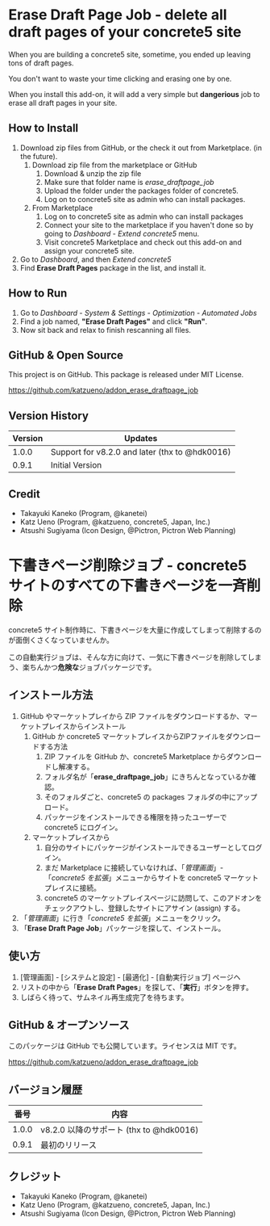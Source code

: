 # Erase Draft Page Job - delete all draft pages of your concrete5 site

When you are building a concrete5 site, sometime, you ended up leaving tons of draft pages.

You don't want to waste your time clicking and erasing one by one.

When you install this add-on, it will add a very simple but **dangerious** job to erase all draft pages in your site.

## How to Install

1. Download zip files from GitHub, or the check it out from Marketplace. (in the future).
    1. Download zip file from the marketplace or GitHub
        1. Download & unzip the zip file
        2. Make sure that folder name is *erase_draftpage_job*
        3. Upload the folder under the packages folder of concrete5.
        4. Log on to concrete5 site as admin who can install packages.
    2. From Marketplace
        1. Log on to concrete5 site as admin who can install packages
        2. Connect your site to the marketplace if you haven't done so by going to *Dashboard* - *Extend concrete5* menu.
        3. Visit concrete5 Marketplace and check out this add-on and assign your concrete5 site.
2. Go to *Dashboard*, and then *Extend concrete5*
3. Find **Erase Draft Pages** package in the list, and install it.

## How to Run

1. Go to *Dashboard* - *System & Settings* - *Optimization* - *Automated Jobs*
2. Find a job named, **"Erase Draft Pages"** and click **"Run"**.
3. Now sit back and relax to finish rescanning all files.

## GitHub & Open Source

This project is on GitHub. This package is released under MIT License.

https://github.com/katzueno/addon_erase_draftpage_job

## Version History

Version | Updates
--------|--------
1.0.0   | Support for v8.2.0 and later (thx to @hdk0016)
0.9.1   | Initial Version

## Credit

- Takayuki Kaneko (Program, @kanetei)
- Katz Ueno (Program, @katzueno, concrete5, Japan, Inc.)
- Atsushi Sugiyama (Icon Design, @Pictron, Pictron Web Planning)


# 下書きページ削除ジョブ - concrete5 サイトのすべての下書きページを一斉削除

concrete5 サイト制作時に、下書きページを大量に作成してしまって削除するのが面倒くさくなっていませんか。

この自動実行ジョブは、そんな方に向けて、一気に下書きページを削除してしまう、楽ちんかつ**危険な**ジョブパッケージです。

## インストール方法

1. GitHub やマーケットプレイから ZIP ファイルをダウンロードするか、マーケットプレイスからインストール
    1. GitHub か concrete5 マーケットプレイスからZIPファイルをダウンロードする方法
        1. ZIP ファイルを GitHub か、concrete5 Marketplace からダウンロードし解凍する。
        2. フォルダ名が「**erase_draftpage_job**」にきちんとなっているか確認。
        3. そのフォルダごと、concrete5 の packages フォルダの中にアップロード。
        4. パッケージをインストールできる権限を持ったユーザーで concrete5 にログイン。
    2. マーケットプレイスから
        1. 自分のサイトにパッケージがインストールできるユーザーとしてログイン。
        2. まだ Marketplace に接続していなければ、「*管理画面*」-「*concrete5 を拡張*」メニューからサイトを concrete5 マーケットプレイスに接続。
        3. concrete5 のマーケットプレイスページに訪問して、このアドオンをチェックアウトし、登録したサイトにアサイン (assign) する。
2. 「*管理画面*」に行き「*concrete5 を拡張*」メニューをクリック。
3. 「**Erase Draft Page Job**」パッケージを探して、インストール。

## 使い方

1. [管理画面] - [システムと設定] - [最適化] - [自動実行ジョブ] ページヘ
2. リストの中から「**Erase Draft Pages**」を探して、「**実行**」ボタンを押す。
3. しばらく待って、サムネイル再生成完了を待ちます。

## GitHub & オープンソース

このパッケージは GitHub でも公開しています。ライセンスは MIT です。

https://github.com/katzueno/addon_erase_draftpage_job

## バージョン履歴

番号    | 内容
--------|--------
1.0.0   | v8.2.0 以降のサポート (thx to @hdk0016)
0.9.1   | 最初のリリース


## クレジット

- Takayuki Kaneko (Program, @kanetei)
- Katz Ueno (Program, @katzueno, concrete5, Japan, Inc.)
- Atsushi Sugiyama (Icon Design, @Pictron, Pictron Web Planning)
